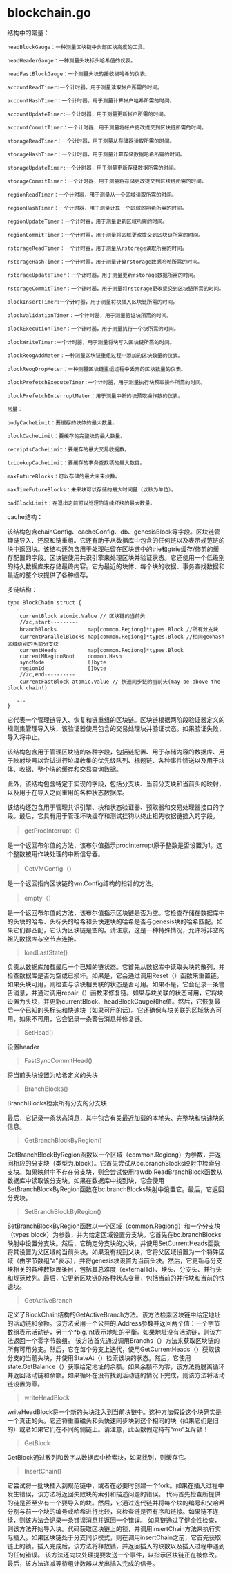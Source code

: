 # blockchain.go
结构中的常量：
```
headBlockGauge：一种测量区块链中头部区块高度的工具。

headHeaderGauge：一种测量头块标头哈希值的仪表。

headFastBlockGauge：一个测量头块的接收根哈希的仪表。

accountReadTimer:一个计时器，用于测量读取帐户所需的时间。

accountHashTimer：一个计时器，用于测量计算帐户哈希所需的时间。

accountUpdateTimer:一个计时器，用于测量更新帐户所需的时间。

accountCommitTimer：一个计时器，用于测量将帐户更改提交到区块链所需的时间。

storageReadTimer：一个计时器，用于测量从存储器读取所需的时间。

storageHashTimer：一个计时器，用于测量计算存储数据哈希所需的时间。

storageUpdateTimer:一个计时器，用于测量更新存储数据所需的时间。

storageCommitTimer：一个计时器，用于测量将存储更改提交到区块链所需的时间。

regionReadTimer：一个计时器，用于测量从一个区域读取所需的时间。

regionHashTimer：一个计时器，用于测量计算一个区域的哈希所需的时间。

regionUpdateTimer：一个计时器，用于测量更新区域所需的时间。

regionCommitTimer：一个计时器，用于测量将区域更改提交到区块链所需的时间。

rstorageReadTimer：一个计时器，用于测量从rstorage读取所需的时间。

rstorageHashTimer：一个计时器，用于测量计算rstorage数据哈希所需的时间。

rstorageUpdateTimer：一个计时器，用于测量更新rstorage数据所需的时间。

rstorageCommitTimer：一个计时器，用于测量将rstorage更改提交到区块链所需的时间。

blockInsertTimer:一个计时器，用于测量将块插入区块链所需的时间。

blockValidationTimer：一个计时器，用于测量验证块所需的时间。

blockExecutionTimer：一个计时器，用于测量执行一个块所需的时间。

blockWriteTimer:一个计时器，用于测量将块写入区块链所需的时间。

blockReogAddMeter：一种测量区块链重组过程中添加的区块数量的仪表。

blockReogDropMeter：一种测量区块链重组过程中丢弃的区块数量的仪表。

blockPrefetchExecuteTimer:一个计时器，用于测量执行块预取操作所需的时间。

blockPrefetchInterruptMeter：用于测量中断的块预取操作数的仪表。

常量：

bodyCacheLimit：要缓存的块体的最大数量。

blockCacheLimit：要缓存的完整块的最大数量。

receiptsCacheLimit：要缓存的最大交易收据数。

txLookupCacheLimit：要缓存的事务查找项的最大数目。

maxFutureBlocks：可以存储的最大未来块数。

maxTimeFutureBlocks：未来块可以存储的最大时间量（以秒为单位）。

badBlockLimit：在退出之前可以处理的连续坏块的最大数量。
```
cache结构：

该结构包含chainConfig、cacheConfig、db、genesisBlock等字段。区块链管理链导入、还原和链重组。它还有助于从数据库中包含的任何链以及表示规范链的块中返回块。该结构还包含用于处理驻留在区块链中的trie和gtrie缓存/修剪的缓存配置的字段。区块链使用共识引擎来处理区块并验证状态。它还使用一个低级别的持久数据库来存储最终内容。它为最近的块体、每个块的收据、事务查找数据和最近的整个块提供了各种缓存。

多链结构：
```
type BlockChain struct {
   ...
    currentBlock atomic.Value // 区块链的当前头
	//zc,start---------
	branchBlocks          map[common.Regiong]*types.Block //所有分支块
	currentParallelBlocks map[common.Regiong]*types.Block //相同geohash区域级别的当前分支块
	currentHeads          map[common.Regiong]*types.Block
	currentMRegionRoot    common.Hash
	syncMode              []byte
	regionId              []byte
	//zc,end----------
	currentFastBlock atomic.Value // 快速同步链的当前头(may be above the block chain!)

   ...
}
```
它代表一个管理链导入、恢复和链重组的区块链。区块链根据两阶段验证器定义的规则集管理导入块，该验证器使用包含的交易处理块并验证状态。如果验证失败，导入将中止。

该结构包含用于管理区块链的各种字段，包括链配置、用于存储内容的数据库、用于映射块号以尝试进行垃圾收集的优先级队列、标题链、各种事件馈送以及用于块体、收据、整个块的缓存和交易查询数据。

此外，该结构包含特定于实现的字段，包括分支块、当前分支块和当前头的映射，以及用于在导入之间重用的各种状态数据库。

该结构还包含用于管理共识引擎、块和状态验证器、预取器和交易处理器接口的字段。最后，它具有用于管理坏块缓存和测试挂钩以终止祖先收据链插入的字段。

> getProcInterrupt（）

是一个返回布尔值的方法，该布尔值指示procInterrupt原子整数是否设置为1。这个整数被用作块处理的中断信号器。

> GetVMConfig（）

是一个返回指向区块链的vm.Config结构的指针的方法。

> empty（）

是一个返回布尔值的方法，该布尔值指示区块链是否为空。它检查存储在数据库中的头块的哈希、头标头的哈希和头快速块的哈希是否与genesis块的哈希匹配。如果它们都匹配，它认为区块链是空的。请注意，这是一种特殊情况，允许将非空的祖先数据库与空节点连接。

> loadLastState()

负责从数据库加载最后一个已知的链状态。它首先从数据库中读取头块的散列，并检查数据库是否为空或已损坏。如果是，它会通过调用Reset（）函数来重置链。如果头块可用，则检查与该块相关联的状态是否可用。如果不是，它会记录一条警告消息，并通过调用repair（）函数来修复链。如果与块关联的状态可用，它将块设置为头块，并更新currentBlock、headBlockGauge和hc值。然后，它恢复最后一个已知的头标头和快速块（如果可用的话）。它还确保与块关联的区域状态可用，如果不可用，它会记录一条警告消息并修复链。

> SetHead()

设置header

> FastSyncCommitHead()

将当前头块设置为哈希定义的头块

> BranchBlocks()

BranchBlocks检索所有分支的分支块

最后，它记录一条状态消息，其中包含有关最近加载的本地头、完整块和快速块的信息。

> GetBranchBlockByRegion()

GetBranchBlockByRegion函数以一个区域（common.Regiong）为参数，并返回相应的分支块（类型为.block）。它首先尝试从bc.branchBlocks映射中检索分支块。如果映射中不存在分支块，则会尝试使用rawdb.ReadBranchBlock函数从数据库中读取该分支块。如果在数据库中找到块，它会使用SetBranchBlockByRegion函数在bc.branchBlocks映射中设置它。最后，它返回分支块。

> SetBranchBlockByRegion()

SetBranchBlockByRegion函数以一个区域（common.Regiong）和一个分支块（types.block）为参数，并为给定区域设置分支块。它首先在bc.branchBlocks映射中设置分支块。然后，它确定分支块的父块，并使用SetCurrentHeads函数将其设置为父区域的当前头块。如果没有找到父块，它将父区域设置为一个特殊区域（由字节数组“a”表示），并将genesis块设置为当前头块。然后，它更新与分支块相关的各种数据库条目，包括其总难度（externalTd）、块头、分支头、并行头和规范散列。最后，它更新区块链的各种状态变量，包括当前的并行块和当前的快速块。

> GetActiveBranch

定义了BlockChain结构的GetActiveBranch方法。该方法检索区块链中给定地址的活动链和余额。该方法采用一个公共的.Address参数并返回两个值：一个字节数组表示活动链，另一个*big.Int表示地址的平衡。如果地址没有活动链，则该方法返回一个零字节数组。
该方法首先通过调用Branchs（）方法来获取区块链的所有可用分支。然后，它在每个分支上迭代，使用GetCurrentHeads（）获取该分支的当前头块，并使用StateAt（）检索该块的状态。然后，它使用state.GetBalance（）获取给定地址的余额。如果余额不为零，该方法将脱离循环并返回活动链和余额。如果循环在没有找到活动链的情况下完成，则该方法将活动链设置为零。

> writeHeadBlock

writeHeadBlock将一个新的头块注入到当前块链中。这种方法假设这个块确实是一个真正的头。它还将重置磁头和头快速同步块到这个相同的块（如果它们是旧的）或者如果它们在不同的侧链上。请注意，此函数假定持有“mu”互斥锁！

> GetBlock

GetBlock通过散列和数字从数据库中检索块，如果找到，则缓存它。

> InsertChain()

它尝试将一批块插入到规范链中，或者在必要时创建一个fork。如果在插入过程中发生错误，该方法将返回失败块的索引和描述问题的错误。
代码首先检查所提供的链是否至少有一个要导入的块。然后，它通过迭代链并将每个块的编号和父哈希分别与前一个块的编号或哈希进行比较，来检查链是否有序和链接。如果链不连续，则该方法会记录一条错误消息并返回一个错误。
如果链通过了健全性检查，则该方法开始导入块。代码获取区块链上的锁，并调用insertChain方法来执行实际插入。如果区块链处于分支同步模式，则在调用insertChain之前，它首先获取链上的锁。插入完成后，该方法将释放锁，并返回插入的块数以及插入过程中遇到的任何错误。
该方法还向块处理提要发送一个事件，以指示区块链正在被修改。最后，该方法递减等待组计数器以发出插入完成的信号。